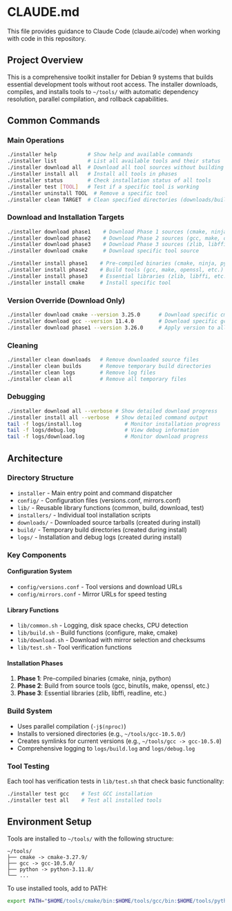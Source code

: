 # CLAUDE.md

This file provides guidance to Claude Code (claude.ai/code) when working with code in this repository.

## Project Overview

This is a comprehensive toolkit installer for Debian 9 systems that builds essential development tools without root access. The installer downloads, compiles, and installs tools to `~/tools/` with automatic dependency resolution, parallel compilation, and rollback capabilities.

## Common Commands

### Main Operations
```bash
./installer help          # Show help and available commands
./installer list          # List all available tools and their status
./installer download all  # Download all tool sources without building
./installer install all   # Install all tools in phases
./installer status        # Check installation status of all tools
./installer test [TOOL]   # Test if a specific tool is working
./installer uninstall TOOL  # Remove a specific tool
./installer clean TARGET  # Clean specified directories (downloads/builds/logs/all)
```

### Download and Installation Targets
```bash
./installer download phase1    # Download Phase 1 sources (cmake, ninja, python)
./installer download phase2    # Download Phase 2 sources (gcc, make, openssl, etc.)
./installer download phase3    # Download Phase 3 sources (zlib, libffi, etc.)
./installer download cmake     # Download specific tool source

./installer install phase1    # Pre-compiled binaries (cmake, ninja, python)
./installer install phase2    # Build tools (gcc, make, openssl, etc.)
./installer install phase3    # Essential libraries (zlib, libffi, etc.)
./installer install cmake     # Install specific tool
```

### Version Override (Download Only)
```bash
./installer download cmake --version 3.25.0      # Download specific cmake version
./installer download gcc --version 11.4.0        # Download specific gcc version
./installer download phase1 --version 3.26.0     # Apply version to all Phase 1 tools (not recommended)
```

### Cleaning
```bash
./installer clean downloads   # Remove downloaded source files
./installer clean builds      # Remove temporary build directories  
./installer clean logs        # Remove log files
./installer clean all         # Remove all temporary files
```

### Debugging
```bash
./installer download all --verbose # Show detailed download progress
./installer install all --verbose  # Show detailed command output
tail -f logs/install.log              # Monitor installation progress
tail -f logs/debug.log                # View debug information
tail -f logs/download.log             # Monitor download progress
```

## Architecture

### Directory Structure
- `installer` - Main entry point and command dispatcher
- `config/` - Configuration files (versions.conf, mirrors.conf)
- `lib/` - Reusable library functions (common, build, download, test)
- `installers/` - Individual tool installation scripts
- `downloads/` - Downloaded source tarballs (created during install)
- `build/` - Temporary build directories (created during install)
- `logs/` - Installation and debug logs (created during install)

### Key Components

#### Configuration System
- `config/versions.conf` - Tool versions and download URLs
- `config/mirrors.conf` - Mirror URLs for speed testing

#### Library Functions
- `lib/common.sh` - Logging, disk space checks, CPU detection
- `lib/build.sh` - Build functions (configure, make, cmake)
- `lib/download.sh` - Download with mirror selection and checksums
- `lib/test.sh` - Tool verification functions

#### Installation Phases
1. **Phase 1**: Pre-compiled binaries (cmake, ninja, python)
2. **Phase 2**: Build from source tools (gcc, binutils, make, openssl, etc.)  
3. **Phase 3**: Essential libraries (zlib, libffi, readline, etc.)

### Build System
- Uses parallel compilation (`-j$(nproc)`)
- Installs to versioned directories (e.g., `~/tools/gcc-10.5.0/`)
- Creates symlinks for current versions (e.g., `~/tools/gcc -> gcc-10.5.0`)
- Comprehensive logging to `logs/build.log` and `logs/debug.log`

### Tool Testing
Each tool has verification tests in `lib/test.sh` that check basic functionality:
```bash
./installer test gcc    # Test GCC installation
./installer test all    # Test all installed tools
```

## Environment Setup

Tools are installed to `~/tools/` with the following structure:
```
~/tools/
├── cmake -> cmake-3.27.9/
├── gcc -> gcc-10.5.0/
├── python -> python-3.11.8/
└── ...
```

To use installed tools, add to PATH:
```bash
export PATH="$HOME/tools/cmake/bin:$HOME/tools/gcc/bin:$HOME/tools/python/bin:$PATH"
```